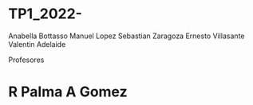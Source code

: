 # TP1_2022-
Anabella Bottasso
Manuel Lopez
Sebastian Zaragoza
Ernesto Villasante
Valentin Adelaide

Profesores
<h1>
R Palma
A Gomez
</h1>
